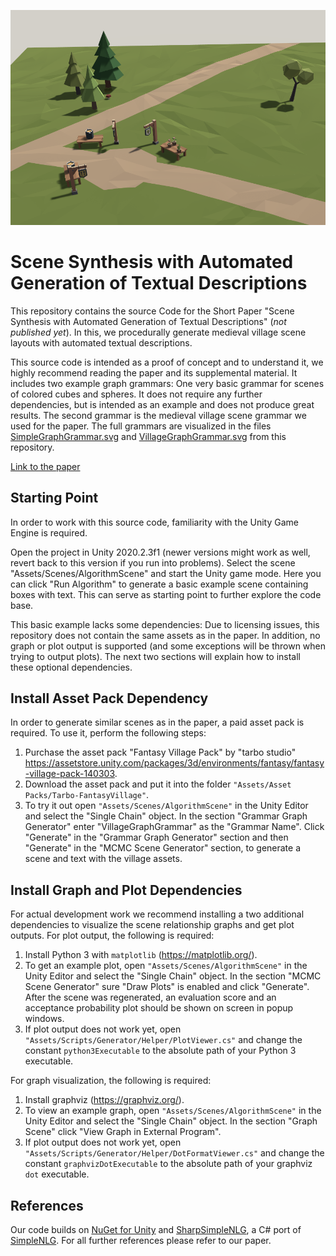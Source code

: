 ![Example Scene Image](header.png "Example Scene")


# Scene Synthesis with Automated Generation of Textual Descriptions

This repository contains the source Code for the Short Paper "Scene Synthesis with Automated Generation of Textual Descriptions" (*not published yet*). In this, we procedurally generate medieval village scene layouts with automated textual descriptions.

This source code is intended as a proof of concept and to understand it, we highly recommend reading the paper and its supplemental material. It includes two example graph grammars: One very basic grammar for scenes of colored cubes and spheres. It does not require any further dependencies, but is intended as an example and does not produce great results. The second grammar is the medieval village scene grammar we used for the paper. The full grammars are visualized in the files [SimpleGraphGrammar.svg](/SimpleGraphGrammar.svg) and [VillageGraphGrammar.svg](/VillageGraphGrammar.svg)  from this repository.

[Link to the paper](https://diglib.eg.org/handle/10.2312/egs20221026)

## Starting Point

In order to work with this source code, familiarity with the Unity Game Engine is required. 

Open the project in Unity 2020.2.3f1 (newer versions might work as well, revert back to this version if you run into problems). Select the scene "Assets/Scenes/AlgorithmScene" and start the Unity game mode. Here you can click "Run Algorithm" to generate a basic example scene containing boxes with text. This can serve as starting point to further explore the code base.

This basic example lacks some dependencies: Due to licensing issues, this repository does not contain the same assets as in the paper. In addition, no graph or plot output is supported (and some exceptions will be thrown when trying to output plots). The next two sections will explain how to install these optional dependencies.

## Install Asset Pack Dependency

In order to generate similar scenes as in the paper, a paid asset pack is required. To use it, perform the following steps:

1. Purchase the asset pack "Fantasy Village Pack" by "tarbo studio" https://assetstore.unity.com/packages/3d/environments/fantasy/fantasy-village-pack-140303.
2. Download the asset pack and put it into the folder `"Assets/Asset Packs/Tarbo-FantasyVillage"`.
3. To try it out open `"Assets/Scenes/AlgorithmScene"` in the Unity Editor and select the "Single Chain" object. In the section "Grammar Graph Generator" enter "VillageGraphGrammar" as the "Grammar Name". Click "Generate" in the "Grammar Graph Generator" section and then "Generate" in the "MCMC Scene Generator" section, to generate a scene and text with the village assets.

## Install Graph and Plot Dependencies

For actual development work we recommend installing a two additional dependencies to visualize the scene relationship graphs and get plot outputs. For plot output, the following is required:

1. Install Python 3 with `matplotlib` (https://matplotlib.org/).
2. To get an example plot, open `"Assets/Scenes/AlgorithmScene"` in the Unity Editor and select the "Single Chain" object. In the section "MCMC Scene Generator" sure "Draw Plots" is enabled and click "Generate". After the scene was regenerated, an evaluation score and an acceptance probability plot should be shown on screen in popup windows.
3. If plot output does not work yet, open `"Assets/Scripts/Generator/Helper/PlotViewer.cs"` and change the constant `python3Executable` to the absolute path of your Python 3 executable.

For graph visualization, the following is required:

1. Install graphviz (https://graphviz.org/).
2. To view an example graph, open `"Assets/Scenes/AlgorithmScene"` in the Unity Editor and select the "Single Chain" object. In the section "Graph Scene" click "View Graph in External Program".
3. If plot output does not work yet, open `"Assets/Scripts/Generator/Helper/DotFormatViewer.cs"` and change the constant `graphvizDotExecutable` to the absolute path of your graphviz `dot` executable.

## References

Our code builds on [NuGet for Unity](https://github.com/GlitchEnzo/NuGetForUnity) and [SharpSimpleNLG](https://github.com/nickhodge/SharpSimpleNLG), a C# port of [SimpleNLG](https://github.com/simplenlg/simplenlg). For all further references please refer to our paper.
